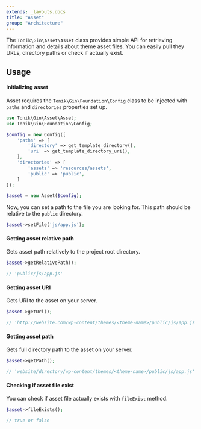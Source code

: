 ```yaml
---
extends: _layouts.docs
title: "Asset"
group: "Architecture"
---
```


The `Tonik\Gin\Asset\Asset` class provides simple API for retrieving information and details about theme asset files. You can easily pull they URLs, directory paths or check if actually exist.

## Usage

#### Initializing asset

Asset requires the `Tonik\Gin\Foundation\Config` class to be injected with `paths` and `directories` properties set up.

```php
use Tonik\Gin\Asset\Asset;
use Tonik\Gin\Foundation\Config;

$config = new Config([
    'paths' => [
        'directory' => get_template_directory(),
        'uri' => get_template_directory_uri(),
    ],
    'directories' => [
        'assets' => 'resources/assets',
        'public' => 'public',
    ]
]);

$asset = new Asset($config);
```

Now, you can set a path to the file you are looking for. This path should be relative to the `public` directory.

```php
$asset->setFile('js/app.js');
```

#### Getting asset relative path

Gets asset path relatively to the project root directory.

```php
$asset->getRelativePath();

// 'public/js/app.js'
```

#### Getting asset URI

Gets URI to the asset on your server.

```php
$asset->getUri();

// 'http://website.com/wp-content/themes/<theme-name>/public/js/app.js'
```

#### Getting asset path

Gets full directory path to the asset on your server.

```php
$asset->getPath();

// 'website/directory/wp-content/themes/<theme-name>/public/js/app.js'
```

#### Checking if asset file exist

You can check if asset file actually exists with `fileExist` method.

```php
$asset->fileExists();

// true or false
```